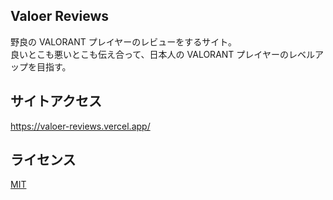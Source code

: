 ## Valoer Reviews

野良の VALORANT プレイヤーのレビューをするサイト。  
良いとこも悪いとこも伝え合って、日本人の VALORANT プレイヤーのレベルアップを目指す。

## サイトアクセス

https://valoer-reviews.vercel.app/

## ライセンス

[MIT](http://TomoakiTANAKA.mit-license.org)
